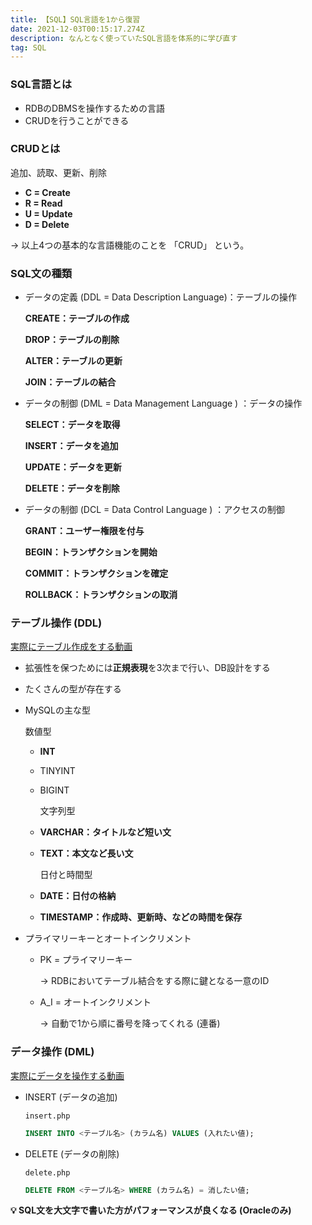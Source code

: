 ```yaml
---
title: 【SQL】SQL言語を1から復習
date: 2021-12-03T00:15:17.274Z
description: なんとなく使っていたSQL言語を体系的に学び直す
tag: SQL
---
```

### SQL言語とは

* RDBのDBMSを操作するための言語
* CRUDを行うことができる



### CRUDとは

追加、読取、更新、削除

* **C = Create**
* **R = Read**
* **U = Update**
* **D = Delete**

→ 以上4つの基本的な言語機能のことを 「CRUD」 という。



### SQL文の種類

* データの定義 (DDL = Data Description Language)：テーブルの操作

    **CREATE：テーブルの作成**

    **DROP：テーブルの削除**

    **ALTER：テーブルの更新**

    **JOIN：テーブルの結合**
    
* データの制御 (DML = Data Management Language ) ：データの操作

    **SELECT：データを取得**

    **INSERT：データを追加**

    **UPDATE：データを更新**

    **DELETE：データを削除**
    
* データの制御 (DCL = Data Control Language ) ：アクセスの制御

    **GRANT：ユーザー権限を付与**

    **BEGIN：トランザクションを開始**

    **COMMIT：トランザクションを確定**

    **ROLLBACK：トランザクションの取消**
    



### テーブル操作 (DDL)

[実際にテーブル作成をする動画](https://youtu.be/8hWoyQKErTc?t=374)

* 拡張性を保つためには**正規表現**を3次まで行い、DB設計をする
* たくさんの型が存在する
* MySQLの主な型

    数値型

  * **INT**
  * TINYINT
  * BIGINT

    文字列型

  * **VARCHAR：タイトルなど短い文**
  * **TEXT：本文など長い文**

    日付と時間型

  * **DATE：日付の格納**
  * **TIMESTAMP：作成時、更新時、などの時間を保存**
* プライマリーキーとオートインクリメント

  * PK = プライマリーキー

      → RDBにおいてテーブル結合をする際に鍵となる一意のID
      
  * A_I = オートインクリメント

      → 自動で1から順に番号を降ってくれる (連番)
      



### データ操作 (DML)

[実際にデータを操作する動画](https://youtu.be/8hWoyQKErTc?t=644)

* INSERT (データの追加)

    `insert.php`

  ```sql
  INSERT INTO <テーブル名> (カラム名) VALUES (入れたい値);
  ```
* DELETE (データの削除)

    `delete.php`

  ```sql
  DELETE FROM <テーブル名> WHERE (カラム名) = 消したい値;
  ```


**💡 SQL文を大文字で書いた方がパフォーマンスが良くなる (Oracleのみ)**